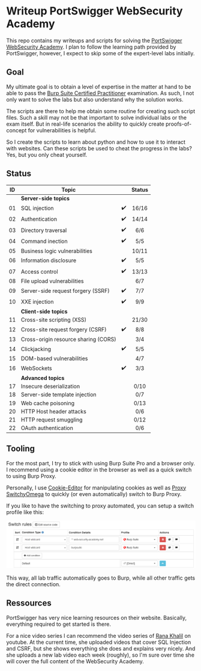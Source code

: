 # Writeup PortSwigger WebSecurity Academy

This repo contains my writeups and scripts for solving the [PortSwigger WebSecurity Academy](https://portswigger.net/web-security). I plan to follow the learning path provided by PortSwigger, however, I expect to skip some of the expert-level labs initially.

## Goal

My ultimate goal is to obtain a level of expertise in the matter at hand to be able to pass the [Burp Suite Certified Practitioner](https://portswigger.net/web-security/certification) examination. As such, I not only want to solve the labs but also understand why the solution works.

The scripts are there to help me obtain some routine for creating such script files. Such a skill may not be that important to solve individual labs or the exam itself. But in real-life scenarios the ability to quickly create proofs-of-concept for vulnerabilities is helpful. 

So I create the scripts to learn about python and how to use it to interact with websites. Can these scripts be used to cheat the progress in the labs? Yes, but you only cheat yourself.

## Status

| ID | Topic | | Status |
| --- | --- | :---: | :---: |
|    | **Server-side topics** ||
| 01 | SQL injection | :heavy_check_mark: | 16/16 |
| 02 | Authentication | :heavy_check_mark: | 14/14 |
| 03 | Directory traversal | :heavy_check_mark: | 6/6 |
| 04 | Command inection | :heavy_check_mark: | 5/5 |
| 05 | Business logic vulnerabilities | | 10/11 |
| 06 | Information disclosure | :heavy_check_mark: | 5/5 |
| 07 | Access control | :heavy_check_mark: | 13/13 |
| 08 | File upload vulnerabilities | | 6/7 |
| 09 | Server-side request forgery (SSRF) | :heavy_check_mark: | 7/7 |
| 10 | XXE injection | :heavy_check_mark: | 9/9 |
|    | **Client-side topics** ||
| 11 | Cross-site scripting (XSS) || 21/30 |
| 12 | Cross-site request forgery (CSRF) | :heavy_check_mark: | 8/8 |
| 13 | Cross-origin resource sharing (CORS) || 3/4 |
| 14 | Clickjacking | :heavy_check_mark: | 5/5 |
| 15 | DOM-based vulnerabilities || 4/7 |
| 16 | WebSockets | :heavy_check_mark: | 3/3 |
|    | **Advanced topics** || 
| 17 | Insecure deserialization || 0/10 |
| 18 | Server-side template injection || 0/7 |
| 19 | Web cache poisoning || 0/13 |
| 20 | HTTP Host header attacks || 0/6 |
| 21 | HTTP request smuggling || 0/12 |
| 22 | OAuth authentication || 0/6 |

## Tooling

For the most part, I try to stick with using Burp Suite Pro and a browser only. I recommend using a cookie editor in the browser as well as a quick switch to using Burp Proxy.

Personally, I use [Cookie-Editor](https://cookie-editor.cgagnier.ca/) for manipulating cookies as well as [Proxy SwitchyOmega](https://github.com/FelisCatus/SwitchyOmega) to quickly (or even automatically) switch to Burp Proxy.

If you like to have the switching to proxy automated, you can setup a switch profile like this:

![switch_rules](img/switch_rules.png)

This way, all lab traffic automatically goes to Burp, while all other traffic gets the direct connection.

## Ressources

PortSwigger has very nice learning resources on their website. Basically, everything required to get started is there.

For a nice video series I can recommend the video series of [Rana Khalil](https://www.youtube.com/c/RanaKhalil101/playlists) on youtube. At the current time, she uploaded videos that cover SQL Injection and CSRF, but she shows everything she does and explains very nicely. And she uploads a new lab video each week (roughly), so I'm sure over time she will cover the full content of the WebSecurity Academy.
